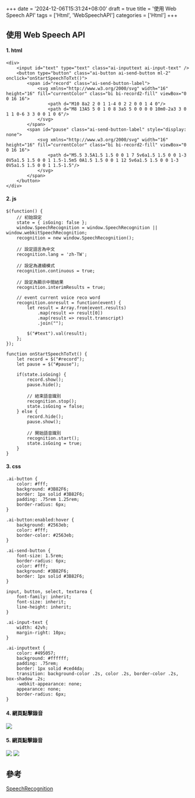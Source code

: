 +++
date = '2024-12-06T15:31:24+08:00'
draft = true
title = '使用 Web Speech API'
tags = ['Html', 'WebSpeechAPI']
categories = ['Html']
+++

## 使用 **Web Speech API**

#### 1. **html**
```
<div>
	<input id="text" type="text" class="ai-inputtext ai-input-text" />
	<button type="button" class="ai-button ai-send-button ml-2" onclick="onStartSpeechToTxt()">
		<span id="record" class="ai-send-button-label">
			<svg xmlns="http://www.w3.org/2000/svg" width="16" height="16" fill="currentColor" class="bi bi-record2-fill" viewBox="0 0 16 16">
				<path d="M10 8a2 2 0 1 1-4 0 2 2 0 0 1 4 0"/>
				<path d="M8 13A5 5 0 1 0 8 3a5 5 0 0 0 0 10m0-2a3 3 0 1 1 0-6 3 3 0 0 1 0 6"/>
			</svg>
		</span>
		<span id="pause" class="ai-send-button-label" style="display: none">
			<svg xmlns="http://www.w3.org/2000/svg" width="16" height="16" fill="currentColor" class="bi bi-record2-fill" viewBox="0 0 16 16">
				<path d="M5.5 3.5A1.5 1.5 0 0 1 7 5v6a1.5 1.5 0 0 1-3 0V5a1.5 1.5 0 0 1 1.5-1.5m5 0A1.5 1.5 0 0 1 12 5v6a1.5 1.5 0 0 1-3 0V5a1.5 1.5 0 0 1 1.5-1.5"/>
			</svg>
		</span>
	</button>
</div>
```

#### 2. **js**
```
$(function() {
	// 初始設定
	state = { isGoing: false };
	window.SpeechRecognition = window.SpeechRecognition || window.webkitSpeechRecognition;
	recognition = new window.SpeechRecognition();

	// 設定語言為中文
	recognition.lang = 'zh-TW';

	// 設定為連續模式
	recognition.continuous = true;

	// 設定為顯示中間結果
	recognition.interimResults = true;

	// event current voice reco word
	recognition.onresult = function(event) {
		let result = Array.from(event.results)
			.map(result => result[0])
			.map(result => result.transcript)
			.join("");

		$("#text").val(result);
	};
});

function onStartSpeechToTxt() {
	let record = $("#record");
	let pause = $("#pause");

	if(state.isGoing) {
		record.show();
		pause.hide();
		
		// 結束語音識別
		recognition.stop();
		state.isGoing = false;
	} else {
		record.hide();
		pause.show();
		
		// 開始語音識別
		recognition.start();
		state.isGoing = true;
	}
}
```

#### 3. **css**
```
.ai-button {
    color: #fff;
    background: #3B82F6;
    border: 1px solid #3B82F6;
    padding: .75rem 1.25rem;
    border-radius: 6px;
}

.ai-button:enabled:hover {
    background: #2563eb;
    color: #fff;
    border-color: #2563eb;
}

.ai-send-button {
    font-size: 1.5rem;
    border-radius: 6px;
    color: #fff;
    background: #3B82F6;
    border: 1px solid #3B82F6;
}

input, button, select, textarea {
    font-family: inherit;
    font-size: inherit;
    line-height: inherit;
}

.ai-input-text {
    width: 42vh;
    margin-right: 10px;
}

.ai-inputtext {
    color: #495057;
    background: #ffffff;
    padding: .75rem;
    border: 1px solid #ced4da;
    transition: background-color .2s, color .2s, border-color .2s, box-shadow .2s;
    -webkit-appearance: none;
    appearance: none;
    border-radius: 6px;
}
```

#### 4. 網頁點擊錄音
![](/images/003_webSpeechAPI/01.png)

#### 5. 網頁點擊錄音
![](/images/003_webSpeechAPI/02.png)
![](/images/003_webSpeechAPI/03.png)

## 參考
[SpeechRecognition](https://developer.mozilla.org/en-US/docs/Web/API/SpeechRecognition "")